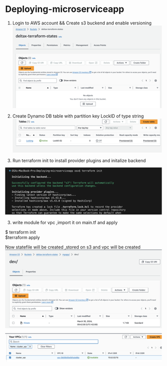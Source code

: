 # Deploying-microserviceapp

1) Login to AWS account && Create s3 buckend and enable versioning
![Image Alt Text](screenshots/s3-bucket.png)

2) Create Dynamo DB table with partition key LockID of type string
![Image Alt Text](screenshots/dynamodb-table.png)

3) Run terraform init to install provider plugins and initalize backend

![Image Alt Text](screenshots/initalize-modules.png)

3) write module for vpc ,import it on main.tf and apply

$ terraform init  
$terraform apply

Now statefile will be created ,stored on s3 and vpc will be created
![Image Alt Text](screenshots/statefile.png)

![Image Alt Text](screenshots/cluster-vpc.png)




